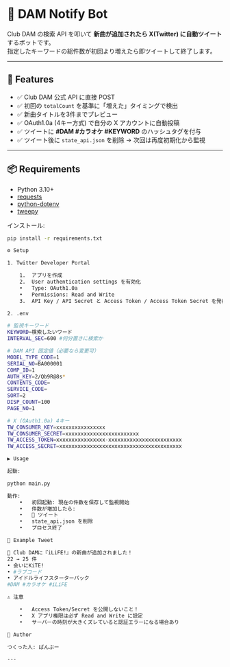 # 🎤 DAM Notify Bot

Club DAM の検索 API を叩いて **新曲が追加されたら X(Twitter) に自動ツイート** するボットです。  
指定したキーワードの総件数が初回より増えたら即ツイートして終了します。

---

## 🚀 Features

- ✅ Club DAM 公式 API に直接 POST  
- ✅ 初回の `totalCount` を基準に「増えた」タイミングで検出  
- ✅ 新曲タイトルを3件までプレビュー  
- ✅ OAuth1.0a (4キー方式) で自分の X アカウントに自動投稿  
- ✅ ツイートに **#DAM #カラオケ #KEYWORD** のハッシュタグを付与  
- ✅ ツイート後に `state_api.json` を削除 → 次回は再度初期化から監視  

---

## 📦 Requirements

- Python 3.10+
- [requests](https://pypi.org/project/requests/)
- [python-dotenv](https://pypi.org/project/python-dotenv/)
- [tweepy](https://pypi.org/project/tweepy/)

インストール:

```bash
pip install -r requirements.txt

⚙️ Setup

1. Twitter Developer Portal

	1.	アプリを作成
	2.	User authentication settings を有効化
	•	Type: OAuth1.0a
	•	Permissions: Read and Write
	3.	API Key / API Secret と Access Token / Access Token Secret を発行

2. .env

# 監視キーワード
KEYWORD=検索したいワード
INTERVAL_SEC=600 #何分置きに検索か

# DAM API 固定値（必要なら変更可）
MODEL_TYPE_CODE=1
SERIAL_NO=BA000001
COMP_ID=1
AUTH_KEY=2/Qb9R@8s*
CONTENTS_CODE=
SERVICE_CODE=
SORT=2
DISP_COUNT=100
PAGE_NO=1

# X (OAuth1.0a) 4キー
TW_CONSUMER_KEY=xxxxxxxxxxxxxxxx
TW_CONSUMER_SECRET=xxxxxxxxxxxxxxxxxxxxxxxx
TW_ACCESS_TOKEN=xxxxxxxxxxxxxxxx-xxxxxxxxxxxxxxxxxxxxxxxx
TW_ACCESS_SECRET=xxxxxxxxxxxxxxxxxxxxxxxxxxxxxxxxxxxxxxxx

▶️ Usage

起動:

python main.py

動作:
	•	初回起動: 現在の件数を保存して監視開始
	•	件数が増加したら:
	•	🎤 ツイート
	•	state_api.json を削除
	•	プロセス終了

📝 Example Tweet

🎤 Club DAMに『iLiFE!』の新曲が追加されました！
22 → 25 件
• 会いにKiTE!
• #ラブコード
• アイドルライフスターターパック
#DAM #カラオケ #iLiFE

⚠️ 注意

	•	Access Token/Secret を公開しないこと！
	•	X アプリ権限は必ず Read and Write に設定
	•	サーバーの時刻が大きくズレていると認証エラーになる場合あり

🖤 Author

つくった人: ばんぶー

---